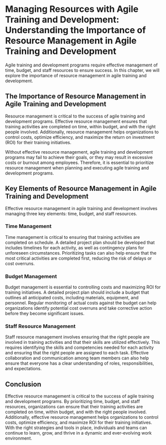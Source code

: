 Managing Resources with Agile Training and Development: Understanding the Importance of Resource Management in Agile Training and Development
=============================================================================================================================================

Agile training and development programs require effective management of time, budget, and staff resources to ensure success. In this chapter, we will explore the importance of resource management in agile training and development.

The Importance of Resource Management in Agile Training and Development
-----------------------------------------------------------------------

Resource management is critical to the success of agile training and development programs. Effective resource management ensures that training activities are completed on time, within budget, and with the right people involved. Additionally, resource management helps organizations to control costs, optimize efficiency, and maximize the return on investment (ROI) for their training initiatives.

Without effective resource management, agile training and development programs may fail to achieve their goals, or they may result in excessive costs or burnout among employees. Therefore, it is essential to prioritize resource management when planning and executing agile training and development programs.

Key Elements of Resource Management in Agile Training and Development
---------------------------------------------------------------------

Effective resource management in agile training and development involves managing three key elements: time, budget, and staff resources.

### Time Management

Time management is critical to ensuring that training activities are completed on schedule. A detailed project plan should be developed that includes timelines for each activity, as well as contingency plans for unforeseen circumstances. Prioritizing tasks can also help ensure that the most critical activities are completed first, reducing the risk of delays or cost overruns.

### Budget Management

Budget management is essential to controlling costs and maximizing ROI for training initiatives. A detailed project plan should include a budget that outlines all anticipated costs, including materials, equipment, and personnel. Regular monitoring of actual costs against the budget can help organizations identify potential cost overruns and take corrective action before they become significant issues.

### Staff Resource Management

Staff resource management involves ensuring that the right people are involved in training activities and that their skills are utilized effectively. This requires identifying the skills and competencies needed for each activity and ensuring that the right people are assigned to each task. Effective collaboration and communication among team members can also help ensure that everyone has a clear understanding of roles, responsibilities, and expectations.

Conclusion
----------

Effective resource management is critical to the success of agile training and development programs. By prioritizing time, budget, and staff resources, organizations can ensure that their training activities are completed on time, within budget, and with the right people involved. Additionally, effective resource management helps organizations to control costs, optimize efficiency, and maximize ROI for their training initiatives. With the right strategies and tools in place, individuals and teams can continue to learn, grow, and thrive in a dynamic and ever-evolving work environment.


